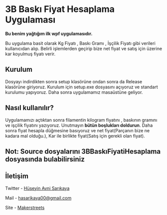 # 3B Baskı Fiyat Hesaplama Uygulaması

**Bu benim yağtığım ilk wpf uygulamasıdır.**

Bu uygulama basit olarak Kg Fiyatı , Baskı Gramı , İşçilik Fiyatı gibi verileri kullanıcıdan alıp. Belirli işlemlerden geçirip bize net fiyat ve satış için üzerine kar koyulmuş fiyatı verir.

## Kurulum

Dosyayı indirdikten sonra setup klasörüne ondan sonra da Release klasörüne giriyoruz. Kurulum için setup.exe dosyasını açıyoruz ve standart kurulumu yapıyoruz. Daha sonra uygulamamız masaüstüne geliyor.

## Nasıl kullanılır?

Uygulamamızı açtıktan sonra filamentin kilogram fiyatını , baskının gramını ve işçilik fiyatını yazıyoruz. Unutmayın **bütün boşlukları doldurun**. Daha sonra fiyat hesapla düğmesine basıyoruz ve net fiyat(Parçanın bize ne kadara mal olduğu.), Kar ile birlikte fiyat(Satış için gerekli olan fiyat).

## Not: Source dosyalarını 3BBaskıFiyatiHesaplama dosyasında bulabilirsiniz

## İletişim

Twitter - [Hüseyin Avni Sarıkaya](https://twitter.com/Zorganight)

Mail - hasarikaya00@gmail.com

Site - [Makerstreets](https://makerstreets.com)
